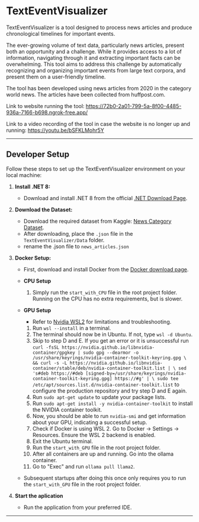 # TextEventVisualizer

TextEventVisualizer is a tool designed to process news articles and produce chronological timelines for important events. 

The ever-growing volume of text data, particularly news articles, present both an
opportunity and a challenge. While it provides access to a lot of information, navigating
through it and extracting important facts can be overwhelming. This tool aims to
address this challenge by automatically recognizing and organizing
important events from large text corpora, and present them on a user-friendly timeline.

The tool has been developed using news articles from 2020 in the category world news. The articles have been collected from huffpost.com.


Link to website running the tool: https://72b0-2a01-799-5a-8f00-4485-936a-7166-b698.ngrok-free.app/

Link to a video recording of the tool in case the website is no longer up and running: https://youtu.be/bSFKLMohr5Y

---

## Developer Setup

Follow these steps to set up the TextEventVisualizer environment on your local machine:

1. **Install .NET 8:**

   - Download and install .NET 8 from the official [.NET Download Page](https://dotnet.microsoft.com/en-us/download/dotnet/8.0).

2. **Download the Dataset:**

   - Download the required dataset from Kaggle: [News Category Dataset](https://www.kaggle.com/datasets/rmisra/news-category-dataset).
   - After downloading, place the `.json` file in the `TextEventVisualizer/Data` folder.
   - rename the .json file to `news_articles.json`

3. **Docker Setup:**
   - First, download and install Docker from the [Docker download page](https://www.docker.com/products/docker-desktop/).

   - **CPU Setup**
     1. Simply run the `start_with_CPU` file in the root project folder. Running on the CPU has no extra requirements, but is slower.

   - **GPU Setup**
     - Refer to [Nvidia WSL2](https://docs.nvidia.com/cuda/wsl-user-guide/index.html) for limitations and troubleshooting.
     1. Run `wsl --install` in a terminal.
     2. The terminal should now be in Ubuntu. If not, type `wsl -d Ubuntu`.
     3. Skip to step D and E. If you get an error or it is unsuccessful run `curl -fsSL https://nvidia.github.io/libnvidia-container/gpgkey | sudo gpg --dearmor -o /usr/share/keyrings/nvidia-container-toolkit-keyring.gpg \
  && curl -s -L https://nvidia.github.io/libnvidia-container/stable/deb/nvidia-container-toolkit.list | \
    sed 's#deb https://#deb [signed-by=/usr/share/keyrings/nvidia-container-toolkit-keyring.gpg] https://#g' | \
    sudo tee /etc/apt/sources.list.d/nvidia-container-toolkit.list` to configure the production repository and try step D and E again.
     4. Run `sudo apt-get update` to update your package lists.
     5. Run `sudo apt-get install -y nvidia-container-toolkit` to install the NVIDIA container toolkit.
     6. Now, you should be able to run `nvidia-smi` and get information about your GPU, indicating a successful setup.
     7. Check if Docker is using WSL 2. Go to Docker -> Settings -> Resources. Ensure the WSL 2 backend is enabled.
     8. Exit the Ubuntu terminal.
     9. Run the `start_with_GPU` file in the root project folder.
     10. After all containers are up and running. Go into the ollama container.
     11. Go to "Exec" and run `ollama pull llama2`.
   
   - Subsequent startups after doing this once only requires you to run the `start_with_GPU` file in the root project folder. 

4. **Start the aplication**
   - Run the application from your preferred IDE.

---
